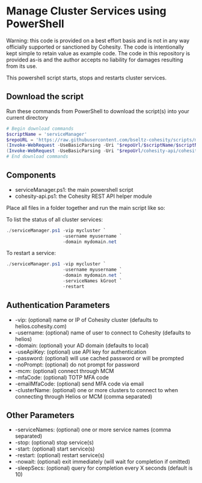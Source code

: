 # Manage Cluster Services using PowerShell

Warning: this code is provided on a best effort basis and is not in any way officially supported or sanctioned by Cohesity. The code is intentionally kept simple to retain value as example code. The code in this repository is provided as-is and the author accepts no liability for damages resulting from its use.

This powershell script starts, stops and restarts cluster services.

## Download the script

Run these commands from PowerShell to download the script(s) into your current directory

```powershell
# Begin download commands
$scriptName = 'serviceManager'
$repoURL = 'https://raw.githubusercontent.com/bseltz-cohesity/scripts/master/powershell'
(Invoke-WebRequest -UseBasicParsing -Uri "$repoUrl/$scriptName/$scriptName.ps1").content | Out-File "$scriptName.ps1"; (Get-Content "$scriptName.ps1") | Set-Content "$scriptName.ps1"
(Invoke-WebRequest -UseBasicParsing -Uri "$repoUrl/cohesity-api/cohesity-api.ps1").content | Out-File cohesity-api.ps1; (Get-Content cohesity-api.ps1) | Set-Content cohesity-api.ps1
# End download commands
```

## Components

* serviceManager.ps1: the main powershell script
* cohesity-api.ps1: the Cohesity REST API helper module

Place all files in a folder together and run the main script like so:

To list the status of all cluster services:

```powershell
./serviceManager.ps1 -vip mycluster `
                     -username myusername `
                     -domain mydomain.net
```

To restart a service:

```powershell
./serviceManager.ps1 -vip mycluster `
                     -username myusername `
                     -domain mydomain.net `
                     -serviceNames kGroot `
                     -restart
```

## Authentication Parameters

* -vip: (optional) name or IP of Cohesity cluster (defaults to helios.cohesity.com)
* -username: (optional) name of user to connect to Cohesity (defaults to helios)
* -domain: (optional) your AD domain (defaults to local)
* -useApiKey: (optional) use API key for authentication
* -password: (optional) will use cached password or will be prompted
* -noPrompt: (optional) do not prompt for password
* -mcm: (optional) connect through MCM
* -mfaCode: (optional) TOTP MFA code
* -emailMfaCode: (optional) send MFA code via email
* -clusterName: (optional) one or more clusters to connect to when connecting through Helios or MCM (comma separated)

## Other Parameters

* -serviceNames: (optional) one or more service names (comma separated)
* -stop: (optional) stop service(s)
* -start: (optional) start service(s)
* -restart: (optional) restart service(s)
* -nowait: (optional) exit immediately (will wait for completion if omitted)
* -sleepSecs: (optional) query for completion every X seconds (default is 10)
